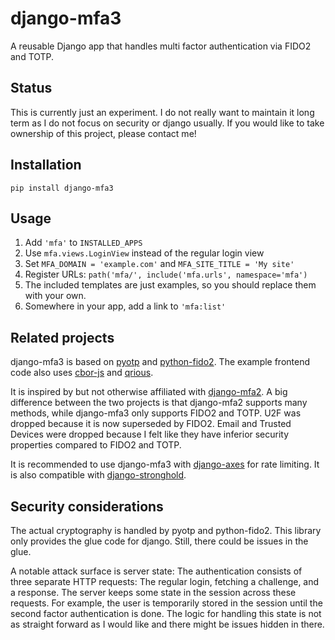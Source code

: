 # django-mfa3

A reusable Django app that handles multi factor authentication via FIDO2 and
TOTP.

## Status

This is currently just an experiment. I do not really want to maintain it long
term as I do not focus on security or django usually. If you would like to take
ownership of this project, please contact me!

## Installation

```
pip install django-mfa3
```

## Usage

1.  Add `'mfa'` to `INSTALLED_APPS`
2.  Use `mfa.views.LoginView` instead of the regular login view
3.  Set `MFA_DOMAIN = 'example.com'` and `MFA_SITE_TITLE = 'My site'`
4.  Register URLs: `path('mfa/', include('mfa.urls', namespace='mfa')`
5.  The included templates are just examples, so you should replace them with your own.
6.  Somewhere in your app, add a link to `'mfa:list'`

## Related projects

django-mfa3 is based on [pyotp](https://github.com/pyauth/pyotp) and
[python-fido2](https://github.com/Yubico/python-fido2). The example frontend
code also uses [cbor-js](https://www.npmjs.com/package/cbor-js) and
[qrious](https://www.npmjs.com/package/qrious).

It is inspired by but not otherwise affiliated with
[django-mfa2](https://github.com/mkalioby/django-mfa2).
A big difference between the two projects is that django-mfa2 supports many
methods, while django-mfa3 only supports FIDO2 and TOTP. U2F was dropped
because it is now superseded by FIDO2. Email and Trusted Devices were dropped
because I felt like they have inferior security properties compared to FIDO2
and TOTP.

It is recommended to use django-mfa3 with
[django-axes](https://github.com/jazzband/django-axes) for rate limiting. It is
also compatible with
[django-stronghold](https://github.com/mgrouchy/django-stronghold/).

## Security considerations

The actual cryptography is handled by pyotp and python-fido2. This library only
provides the glue code for django. Still, there could be issues in the glue.

A notable attack surface is server state: The authentication consists of three
separate HTTP requests: The regular login, fetching a challenge, and a
response. The server keeps some state in the session across these requests. For
example, the user is temporarily stored in the session until the second factor
authentication is done. The logic for handling this state is not as straight
forward as I would like and there might be issues hidden in there.
